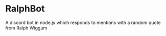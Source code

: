 # RalphBot
A discord bot in node.js which responds to mentions with a random quote from Ralph Wiggum
